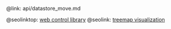 @link: api/datastore_move.md

@seolinktop: [web control library](https://webix.com)
@seolink: [treemap visualization](https://webix.com/widget/treemap/)